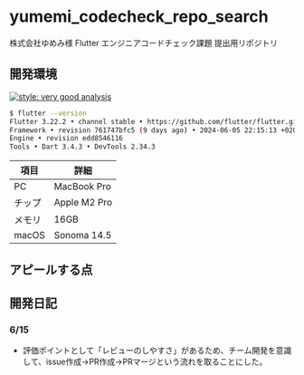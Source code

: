 # yumemi_codecheck_repo_search

株式会社ゆめみ様 Flutter エンジニアコードチェック課題 提出用リポジトリ

## 開発環境

[![style: very good analysis](https://img.shields.io/badge/style-very_good_analysis-B22C89.svg)](https://pub.dev/packages/very_good_analysis)

```bash
$ flutter --version
Flutter 3.22.2 • channel stable • https://github.com/flutter/flutter.git
Framework • revision 761747bfc5 (9 days ago) • 2024-06-05 22:15:13 +0200
Engine • revision edd8546116
Tools • Dart 3.4.3 • DevTools 2.34.3
```

| 項目   | 詳細         |
| ------ | ------------ |
| PC     | MacBook Pro  |
| チップ | Apple M2 Pro |
| メモリ | 16GB         |
| macOS  | Sonoma 14.5  |

## アピールする点

<!-- TODO 後でまとめる -->

## 開発日記

### 6/15

- 評価ポイントとして「レビューのしやすさ」があるため、チーム開発を意識して、issue作成→PR作成→PRマージという流れを取ることにした。
